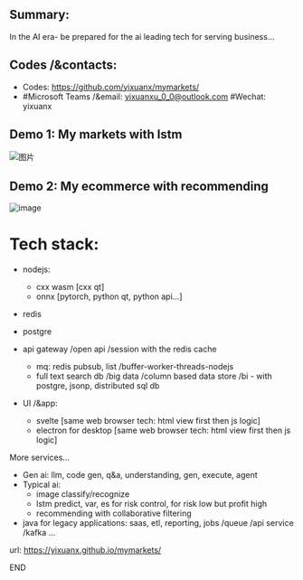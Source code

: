 ## Summary:
In the AI era- be prepared for the ai leading tech for serving business...


## Codes /&contacts:
* Codes: https://github.com/yixuanx/mymarkets/
* #Microsoft Teams /&email: yixuanxu_0_0@outlook.com  #Wechat: yixuanx


## Demo 1: My markets with lstm
<img alt="图片" src="https://github.com/user-attachments/assets/31e41ff1-087d-4b11-a1c8-4eea0ae3b29d" />



## Demo 2: My ecommerce with recommending
<img alt="image" src="https://github.com/user-attachments/assets/417c09d6-8d73-4ce6-b3a4-f907e52bc311" />



# Tech stack:
  * nodejs:
    * cxx wasm [cxx qt]
    * onnx [pytorch, python qt, python api...]
  
  * redis
  * postgre
  * api gateway /open api /session with the redis cache
    * mq: redis pubsub, list  /buffer-worker-threads-nodejs
    * full text search db /big data /column based data store /bi  - with postgre, jsonp, distributed sql db
  
  * UI /&app:
    * svelte [same web browser tech: html view first then js logic]
    * electron for desktop [same web browser tech: html view first then js logic]


More services...
- Gen ai: llm, code gen, q&a, understanding, gen, execute, agent 
- Typical ai:
  - image classify/recognize
  - lstm predict, var, es for risk control, for risk low but profit high
  - recommending with collaborative filtering
- java for legacy applications:  saas, etl, reporting, jobs /queue /api service /kafka ...


url:  https://yixuanx.github.io/mymarkets/

END
